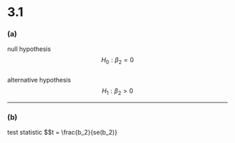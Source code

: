 # 3.1
### **(a)**
null hypothesis 
$$H_0 : \beta_2 = 0$$  
alternative hypothesis 
$$H_1 : \beta_2 > 0$$


---

### **(b)**
test statistic
$$t = \frac{b_2}{se(b_2)}





